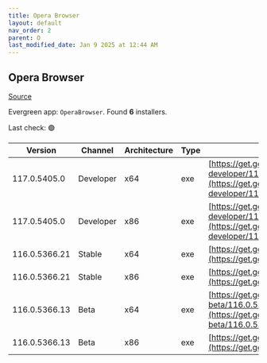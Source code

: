 ```yaml
---
title: Opera Browser
layout: default
nav_order: 2
parent: O
last_modified_date: Jan 9 2025 at 12:44 AM
---
```


## Opera Browser

[Source](https://www.opera.com/browsers/opera)

Evergreen app: `OperaBrowser`. Found **6** installers.

Last check: 🟢

| Version       | Channel   | Architecture | Type | URI                                                                                                                                                                                                                    |
| ------------- | --------- | ------------ | ---- | ---------------------------------------------------------------------------------------------------------------------------------------------------------------------------------------------------------------------- |
| 117.0.5405.0  | Developer | x64          | exe  | [https://get.geo.opera.com/pub/opera-developer/117.0.5405.0/win/Opera_Developer_117.0.5405.0_Setup_x64.exe](https://get.geo.opera.com/pub/opera-developer/117.0.5405.0/win/Opera_Developer_117.0.5405.0_Setup_x64.exe) |
| 117.0.5405.0  | Developer | x86          | exe  | [https://get.geo.opera.com/pub/opera-developer/117.0.5405.0/win/Opera_Developer_117.0.5405.0_Setup.exe](https://get.geo.opera.com/pub/opera-developer/117.0.5405.0/win/Opera_Developer_117.0.5405.0_Setup.exe)         |
| 116.0.5366.21 | Stable    | x64          | exe  | [https://get.geo.opera.com/pub/opera/desktop/116.0.5366.21/win/Opera_116.0.5366.21_Setup_x64.exe](https://get.geo.opera.com/pub/opera/desktop/116.0.5366.21/win/Opera_116.0.5366.21_Setup_x64.exe)                     |
| 116.0.5366.21 | Stable    | x86          | exe  | [https://get.geo.opera.com/pub/opera/desktop/116.0.5366.21/win/Opera_116.0.5366.21_Setup.exe](https://get.geo.opera.com/pub/opera/desktop/116.0.5366.21/win/Opera_116.0.5366.21_Setup.exe)                             |
| 116.0.5366.13 | Beta      | x64          | exe  | [https://get.geo.opera.com/pub/opera-beta/116.0.5366.13/win/Opera_beta_116.0.5366.13_Setup_x64.exe](https://get.geo.opera.com/pub/opera-beta/116.0.5366.13/win/Opera_beta_116.0.5366.13_Setup_x64.exe)                 |
| 116.0.5366.13 | Beta      | x86          | exe  | [https://get.geo.opera.com/pub/opera-beta/116.0.5366.13/win/Opera_beta_116.0.5366.13_Setup.exe](https://get.geo.opera.com/pub/opera-beta/116.0.5366.13/win/Opera_beta_116.0.5366.13_Setup.exe)                         |
